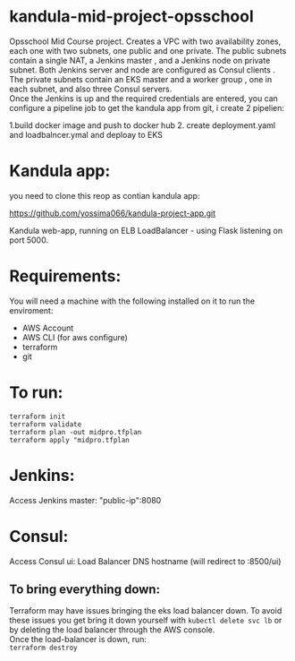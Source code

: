 # kandula-mid-project-opsschool
Opsschool Mid Course project. Creates a VPC  with two availability zones, 
each one with two subnets, one public and one private. The public subnets contain a single NAT, a 
Jenkins master , and a Jenkins node on private subnet. 
Both Jenkins server and node are configured as Consul clients .   
The private subnets contain an EKS master and a worker group , one in each subnet, 
and also three Consul servers.   
Once the Jenkins is up and the required credentials are entered, you can configure a pipeline job to get the 
kandula app from git, i create 2 pipelien: 


  1.build docker image and push to docker hub
  2. create deployment.yaml and loadbalncer.ymal and deploay to EKS
                                           
                                           
# Kandula app:
you need to clone this reop as contian kandula app:

https://github.com/yossima066/kandula-project-app.git

Kandula web-app, running on ELB LoadBalancer - using Flask listening on port 5000.



# Requirements:
You will need a machine with the following installed on it to run the enviroment:
- AWS Account
- AWS CLI (for aws configure)
- terraform  
- git

# To run:
`terraform init`  
`terraform validate`  
`terraform plan -out midpro.tfplan`  
`terraform apply "midpro.tfplan`


# Jenkins:
Access Jenkins master: "public-ip":8080

  
# Consul:
Access Consul ui: Load Balancer DNS hostname (will redirect to :8500/ui)


## To bring everything down:
Terraform may have issues bringing the eks load balancer down. To avoid these issues you get bring it down yourself with `kubectl delete svc lb` or by deleting the load balancer through the AWS console.  
Once the load-balancer is down,  run:  
`terraform destroy`






